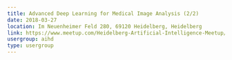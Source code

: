 ```yaml
---
title: Advanced Deep Learning for Medical Image Analysis (2/2)
date: 2018-03-27
location: Im Neuenheimer Feld 280, 69120 Heidelberg, Heidelberg
link: https://www.meetup.com/Heidelberg-Artificial-Intelligence-Meetup/events/248464918/
usergroup: aihd
type: usergroup
---
```

